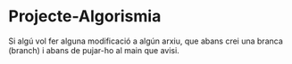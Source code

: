 # Projecte-Algorismia

Si algú vol fer alguna modificació a algún arxiu, que abans crei una branca (branch) i abans de pujar-ho al main que avisi.
